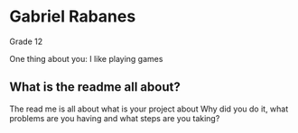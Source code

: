 # Gabriel Rabanes

Grade 12

One thing about you: I like playing games

## What is the readme all about?

The read me is all about what is your project about Why did you do it, what problems are you having and what steps are you taking?
